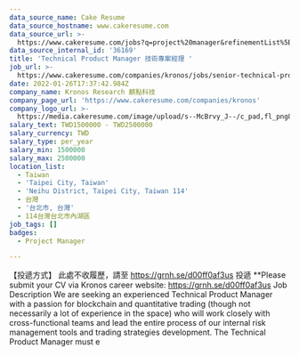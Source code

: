 ```yaml
---
data_source_name: Cake Resume
data_source_hostname: www.cakeresume.com
data_source_url: >-
  https://www.cakeresume.com/jobs?q=project%20manager&refinementList%5Blang_name%5D%5B0%5D=English&refinementList%5Bsalary_type%5D=per_year&range%5Bsalary_range%5D%5Bmin%5D=1000000&page=2
data_source_internal_id: '36169'
title: 'Technical Product Manager 技術專案經理 '
job_url: >-
  https://www.cakeresume.com/companies/kronos/jobs/senior-technical-project-manager
date: 2022-01-26T17:37:42.984Z
company_name: Kronos Research 麒點科技
company_page_url: 'https://www.cakeresume.com/companies/kronos'
company_logo_url: >-
  https://media.cakeresume.com/image/upload/s--McBrvy_J--/c_pad,fl_png8,h_200,w_200/v1578283593/oah25nx6qnylshhzlpzk.png
salary_text: TWD1500000 - TWD2500000
salary_currency: TWD
salary_type: per_year
salary_min: 1500000
salary_max: 2500000
location_list:
  - Taiwan
  - 'Taipei City, Taiwan'
  - 'Neihu District, Taipei City, Taiwan 114'
  - 台灣
  - '台北市, 台灣'
  - 114台灣台北市內湖區
job_tags: []
badges:
  - Project Manager

---
```


【投遞方式】 此處不收履歷，請至 https://grnh.se/d00ff0af3us 投遞 **Please submit your CV via Kronos career website: https://grnh.se/d00ff0af3us Job Description We are seeking an experienced Technical Product Manager with a passion for blockchain and quantitative trading (though not necessarily a lot of experience in the space) who will work closely with cross-functional teams and lead the entire process of our internal risk management tools and trading strategies development. The Technical Product Manager must e